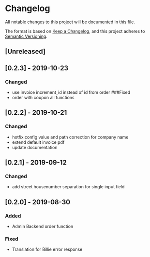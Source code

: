 # Changelog
All notable changes to this project will be documented in this file.

The format is based on [Keep a Changelog](https://keepachangelog.com/en/1.0.0/),
and this project adheres to [Semantic Versioning](https://semver.org/spec/v2.0.0.html).

## [Unreleased]


## [0.2.3] - 2019-10-23
### Changed
- use invoice increment_id instead of id from order
###Fixed
- order with coupon all functions

## [0.2.2] - 2019-10-21
### Changed
- hotfix config value and path correction for company name
- extend default invoice pdf
- update documentation

## [0.2.1] - 2019-09-12
### Changed
- add street housenumber separation for single input field

## [0.2.0] - 2019-08-30
### Added
- Admin Backend order function
### Fixed
- Translation for Billie error response

